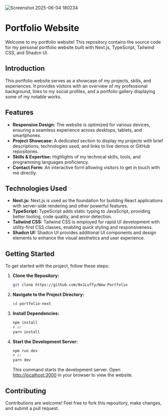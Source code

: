 ![Screenshot 2025-06-04 180234](https://github.com/user-attachments/assets/bf200bc2-4e54-40f5-8798-aec8a3a35945)

# Portfolio Website

Welcome to my portfolio website! This repository contains the source code for my personal portfolio website built with Next.js, TypeScript, Tailwind CSS, and Shadcn UI.

## Introduction

This portfolio website serves as a showcase of my projects, skills, and experiences. It provides visitors with an overview of my professional background, links to my social profiles, and a portfolio gallery displaying some of my notable works.

## Features

- **Responsive Design:** The website is optimized for various devices, ensuring a seamless experience across desktops, tablets, and smartphones.
- **Project Showcase:** A dedicated section to display my projects with brief descriptions, technologies used, and links to live demos or GitHub repositories.
- **Skills & Expertise:** Highlights of my technical skills, tools, and programming languages proficiency.
- **Contact Form:** An interactive form allowing visitors to get in touch with me directly.

## Technologies Used

- **Next.js:** Next.js is used as the foundation for building React applications with server-side rendering and other powerful features.
- **TypeScript:** TypeScript adds static typing to JavaScript, providing better tooling, code quality, and error detection.
- **Tailwind CSS:** Tailwind CSS is employed for rapid UI development with utility-first CSS classes, enabling quick styling and responsiveness.
- **Shadcn UI:** Shadcn UI provides additional UI components and design elements to enhance the visual aesthetics and user experience.

## Getting Started

To get started with the project, follow these steps:

1. **Clone the Repository:**
   ```bash
   git clone https://github.com/0x1Luffy/New-Portfolio
   ```

2. **Navigate to the Project Directory:**
   ```bash
   cd portfolio-next
   ```

3. **Install Dependencies:**
   ```bash
   npm install
   # or
   yarn install
   ```

4. **Start the Development Server:**
   ```bash
   npm run dev
   # or
   yarn dev
   ```
   This command starts the development server. Open [http://localhost:3000](http://localhost:3000) in your browser to view the website.

## Contributing

Contributions are welcome! Feel free to fork this repository, make changes, and submit a pull request.
